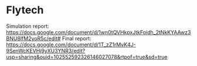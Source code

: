 # Flytech
Simulation report: https://docs.google.com/document/d/1wn0tQVHkpxJtkFoidh_2tNkKYAAwz3BNU8IfM2yoR5c/edit#
Final report:  https://docs.google.com/document/d/1T_zZ1rMvK4J-9SenWcKEVHj9yXU3YNR3/edit?usp=sharing&ouid=102552592326146027078&rtpof=true&sd=true
